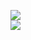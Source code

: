 [![](https://img.shields.io/badge/Made%20With-Github%20Spray-lightgrey.svg?style=for-the-badge&logo=github)](https://github.com/Annihil/github-spray#26635)  
[![](https://i.imgur.com/2DrTn0Z.gif)](https://github.com/Annihil/github-spray)
